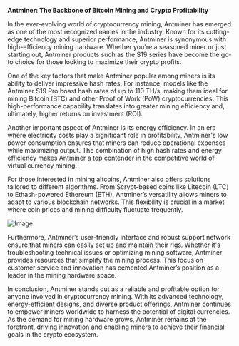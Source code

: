 **Antminer: The Backbone of Bitcoin Mining and Crypto Profitability**

In the ever-evolving world of cryptocurrency mining, Antminer has emerged as one of the most recognized names in the industry. Known for its cutting-edge technology and superior performance, Antminer is synonymous with high-efficiency mining hardware. Whether you're a seasoned miner or just starting out, Antminer products such as the S19 series have become the go-to choice for those looking to maximize their crypto profits.

One of the key factors that make Antminer popular among miners is its ability to deliver impressive hash rates. For instance, models like the Antminer S19 Pro boast hash rates of up to 110 TH/s, making them ideal for mining Bitcoin (BTC) and other Proof of Work (PoW) cryptocurrencies. This high-performance capability translates into greater mining efficiency and, ultimately, higher returns on investment (ROI).

Another important aspect of Antminer is its energy efficiency. In an era where electricity costs play a significant role in profitability, Antminer's low power consumption ensures that miners can reduce operational expenses while maximizing output. The combination of high hash rates and energy efficiency makes Antminer a top contender in the competitive world of virtual currency mining.

For those interested in mining altcoins, Antminer also offers solutions tailored to different algorithms. From Scrypt-based coins like Litecoin (LTC) to Ethash-powered Ethereum (ETH), Antminer’s versatility allows miners to adapt to various blockchain networks. This flexibility is crucial in a market where coin prices and mining difficulty fluctuate frequently.

![Image](https://github.com/user-attachments/assets/b8266eee-691e-4ee1-99ef-bfa10d234fd4)

Furthermore, Antminer’s user-friendly interface and robust support network ensure that miners can easily set up and maintain their rigs. Whether it's troubleshooting technical issues or optimizing mining software, Antminer provides resources that simplify the mining process. This focus on customer service and innovation has cemented Antminer’s position as a leader in the mining hardware space.

In conclusion, Antminer stands out as a reliable and profitable option for anyone involved in cryptocurrency mining. With its advanced technology, energy-efficient designs, and diverse product offerings, Antminer continues to empower miners worldwide to harness the potential of digital currencies. As the demand for mining hardware grows, Antminer remains at the forefront, driving innovation and enabling miners to achieve their financial goals in the crypto ecosystem.